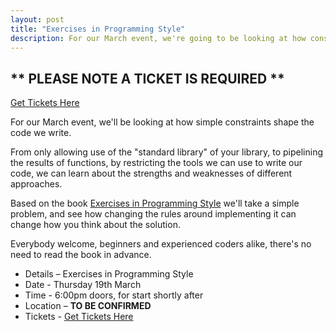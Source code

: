 ```yaml
---
layout: post
title: "Exercises in Programming Style"
description: For our March event, we're going to be looking at how constraints influence code design. 6:00pm, Thursday 19th March, Location to be confirmed.
---
```

## ** PLEASE NOTE A TICKET IS REQUIRED **

[Get Tickets Here](TODO)

For our March event, we'll be looking at how simple constraints shape the code we write.

From only allowing use of the "standard library" of your library, to pipelining the results of functions, by restricting the tools we can use to write our code, we can learn about the strengths and weaknesses of different approaches.

Based on the book [Exercises in Programming Style](https://www.crcpress.com/Exercises-in-Programming-Style/Lopes/p/book/9781482227376) we'll take a simple problem, and see how changing the rules around implementing it can change how you think about the solution.

Everybody welcome, beginners and experienced coders alike, there's no need to read the book in advance.

* Details – Exercises in Programming Style
* Date - Thursday 19th March
* Time - 6:00pm doors, for start shortly after
* Location – **TO BE CONFIRMED**
* Tickets - [Get Tickets Here](TODO)
